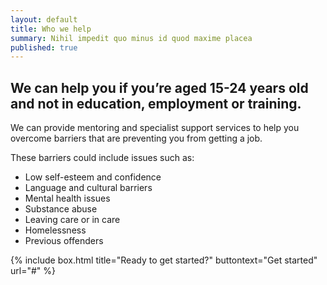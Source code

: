 ```yaml
---
layout: default
title: Who we help
summary: Nihil impedit quo minus id quod maxime placea
published: true
---
```


## We can help you if you’re aged 15-24 years old and not in education, employment or training.

We can provide mentoring and specialist support services to help you overcome barriers that are preventing you from getting a job. 

These barriers could include issues such as: 
- Low self-esteem and confidence
- Language and cultural barriers
- Mental health issues 
- Substance abuse
- Leaving care or in care
- Homelessness 
- Previous offenders



{% include box.html title="Ready to get started?" buttontext="Get started" url="#" %}
